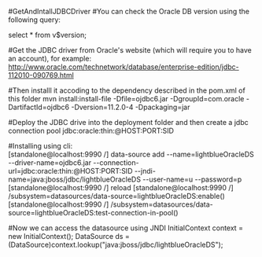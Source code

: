 #GetAndIntallJDBCDriver
#You can check the Oracle DB version using the following query:

select * from v$version;

#Get the JDBC driver from Oracle's website (which will require you to have an account), for example:
http://www.oracle.com/technetwork/database/enterprise-edition/jdbc-112010-090769.html

#Then installl it accoding to the dependency described in the pom.xml of this folder
mvn install:install-file -Dfile=ojdbc6.jar -DgroupId=com.oracle -DartifactId=ojdbc6 -Dversion=11.2.0-4 -Dpackaging=jar

#Deploy the JDBC drive into the deployment folder and then create a jdbc connection pool
jdbc:oracle:thin:@HOST:PORT:SID

#Installing using cli:        
[standalone@localhost:9990 /] data-source add --name=lightblueOracleDS --driver-name=ojdbc6.jar --connection-url=jdbc:oracle:thin:@HOST:PORT:SID --jndi-name=java:jboss/jdbc/lightblueOracleDS --user-name=u --password=p
[standalone@localhost:9990 /] reload
[standalone@localhost:9990 /] /subsystem=datasources/data-source=lightblueOracleDS:enable()
[standalone@localhost:9990 /] /subsystem=datasources/data-source=lightblueOracleDS:test-connection-in-pool()

#Now we can access the datasource using JNDI
InitialContext context = new InitialContext();
DataSource ds = (DataSource)context.lookup("java:jboss/jdbc/lightblueOracleDS");
